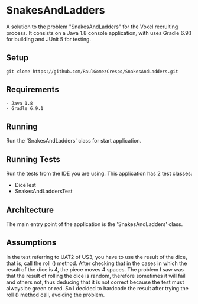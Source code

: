 # SnakesAndLadders

A solution to the problem "SnakesAndLadders" for the Voxel recruiting process. It consists on a Java 1.8 console application, with uses Gradle 6.9.1 for building and JUnit 5 for testing.

## Setup

    git clone https://github.com/RaulGomezCrespo/SnakesAndLadders.git

## Requirements

	- Java 1.8
	- Gradle 6.9.1	

## Running

Run the 'SnakesAndLadders' class for start application.

## Running Tests

Run the tests from the IDE you are using.
This application has 2 test classes:
- DiceTest
- SnakesAndLaddersTest

## Architecture

The main entry point of the application is the 'SnakesAndLadders' class.

## Assumptions

In the test referring to UAT2 of US3, you have to use the result of the dice, that is, call the roll () method. After checking that in the cases in which the result of the dice is 4, the piece moves 4 spaces. The problem I saw was that the result of rolling the dice is random, therefore sometimes it will fail and others not, thus deducing that it is not correct because the test must always be green or red. So I decided to hardcode the result after trying the roll () method call, avoiding the problem.